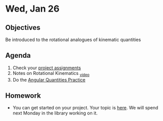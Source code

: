 Wed, Jan 26
==================    

 Objectives  
------------  
Be introduced to the rotational analogues of kinematic quantities
 
Agenda    
---------    
1. Check your [project assignments][ptop]
2. Notes on Rotational Kinematics <sub>[video](https://youtu.be/-Sh1YxGW9Zs)</sub>
3. Do the [Angular Quantities Practice](https://avon.schoology.com/page/5527383951)


Homework  
-------------    
- You can get started on your project.  Your topic is [here][ptop].  We will spend next Monday in the library working on it.
  
[ppt]: https://avon.schoology.com/course/5138386920/materials/gp/5527381456
[pasmt]: https://avon.schoology.com/course/5138386920/materials/gp/5527196152
[ptop]: https://avon.schoology.com/course/5138386920/materials/gp/5527196115
[pvid]: https://avon.schoology.com/course/5138386920/materials/gp/5527196182
<!--stackedit_data:
eyJoaXN0b3J5IjpbMTM1OTIwMzM1MSw4NDQ0NjcwNzQsNTM0Nz
M4NjI2LC0xNDU2MDkzMDkwLC0yMDA5NjE3NTMyLDE5MzY0Mzgx
MDgsMTgzOTE0MjkzMCwxOTg4NzMyNjUzLC02NjY5NjI4MjAsMT
E3MTAxOTE3NSwtOTM1NTI0MzA4LC0xOTg3MzUzNjUsLTEzMDcz
MDc0MiwtMTYzMTI2NjQzLC0yMDc2NTg2NzQzLDExODQ2NTUwNj
ksMTU3Nzk4OTgzNSwtOTIyOTU4Mjc4LDE0OTc4ODM0ODAsODk5
MjkxNzA3XX0=
-->